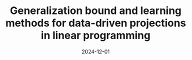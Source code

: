 ---
title: Generalization bound and learning methods for data-driven projections in linear programming
authors:
- Shinsaku Sakaue
- Taihei Oki
date: '2024-12-01'
publication_types:
- paper-conference
publication: '*Advances in Neural Information Processing Systems (NeurIPS)*'

links:
#- name: Paper
#  url: 'https://openreview.net/forum?id=jHh804fZ5l&referrer=%5Bthe%20profile%20of%20Shinsaku%20Sakaue%5D(%2Fprofile%3Fid%3D~Shinsaku_Sakaue1)'
url_pdf: 'https://openreview.net/forum?id=jHh804fZ5l&referrer=%5Bthe%20profile%20of%20Shinsaku%20Sakaue%5D(%2Fprofile%3Fid%3D~Shinsaku_Sakaue1)'
url_code: 'https://github.com/ssakaue/data-driven-projection-lp-code'
url_dataset: ''
url_poster: ''
url_project: ''
url_slides: ''
url_source: ''
url_video: ''
---